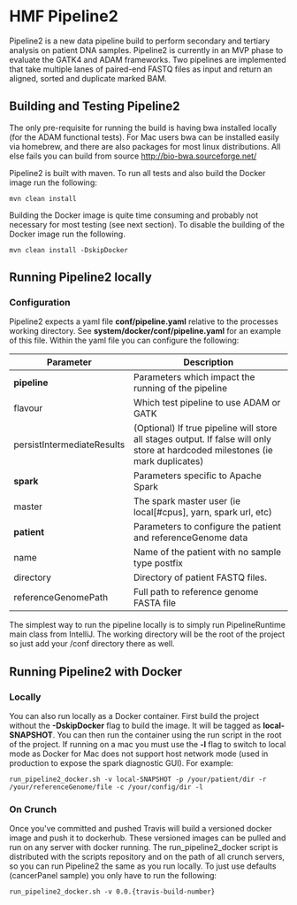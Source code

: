# HMF Pipeline2
Pipeline2 is a new data pipeline build to perform secondary and tertiary analysis on patient DNA samples. Pipeline2 is currently in an
MVP phase to evaluate the GATK4 and ADAM frameworks. Two pipelines are implemented that take multiple lanes of paired-end FASTQ files as
input and return an aligned, sorted and duplicate marked BAM.

## Building and Testing Pipeline2

The only pre-requisite for running the build is having bwa installed locally (for the ADAM functional tests). For Mac users bwa can be
installed easily via homebrew, and there are also packages for most linux distributions. All else fails you can build from source
http://bio-bwa.sourceforge.net/

Pipeline2 is built with maven. To run all tests and also build the Docker image run the following:

```
mvn clean install
```
Building the Docker image is quite time consuming and probably not necessary for most testing (see next section). To disable the building
of the Docker image run the following.
```
mvn clean install -DskipDocker
```

## Running Pipeline2 locally

### Configuration

Pipeline2 expects a yaml file **conf/pipeline.yaml** relative to the processes working directory. See **system/docker/conf/pipeline.yaml**
for an example of this file. Within the yaml file you can configure the following:

| Parameter               | Description
| ----------------------- | ---------------------------------------------
| **pipeline**            | Parameters which impact the running of the pipeline
| flavour                 | Which test pipeline to use ADAM or GATK
| persistIntermediateResults                 | (Optional) If true pipeline will store all stages output. If false will only store at hardcoded milestones (ie mark duplicates)
| **spark**               | Parameters specific to Apache Spark
| master                  | The spark master user (ie local[#cpus], yarn, spark url, etc)
| **patient**             | Parameters to configure the patient and referenceGenome data
| name                    | Name of the patient with no sample type postfix
| directory               | Directory of patient FASTQ files.
| referenceGenomePath     | Full path to reference genome FASTA file

The simplest way to run the pipeline locally is to simply run PipelineRuntime main class from IntelliJ. The working directory will be the
root of the project so just add your /conf directory there as well.

## Running Pipeline2 with Docker

### Locally
You can also run locally as a Docker container. First build the project without the **-DskipDocker** flag to build the image. It will be
tagged as **local-SNAPSHOT**. You can then run the container using the run script in the root of the project.  If running on a mac you
must use the **-l** flag to switch to local mode as Docker for Mac does not support host network mode (used in production to expose the
spark diagnostic GUI). For example:

```
run_pipeline2_docker.sh -v local-SNAPSHOT -p /your/patient/dir -r /your/referenceGenome/file -c /your/config/dir -l
```

### On Crunch
Once you've committed and pushed Travis will build a versioned docker image and push it to dockerhub. These versioned images can be pulled
and run on any server with docker running. The run_pipeline2_docker script is distributed with the scripts repository and on the path of
all crunch servers, so you can run Pipeline2 the same as you run locally. To just use defaults (cancerPanel sample) you only have to run
the following:

```
run_pipeline2_docker.sh -v 0.0.{travis-build-number}
```

